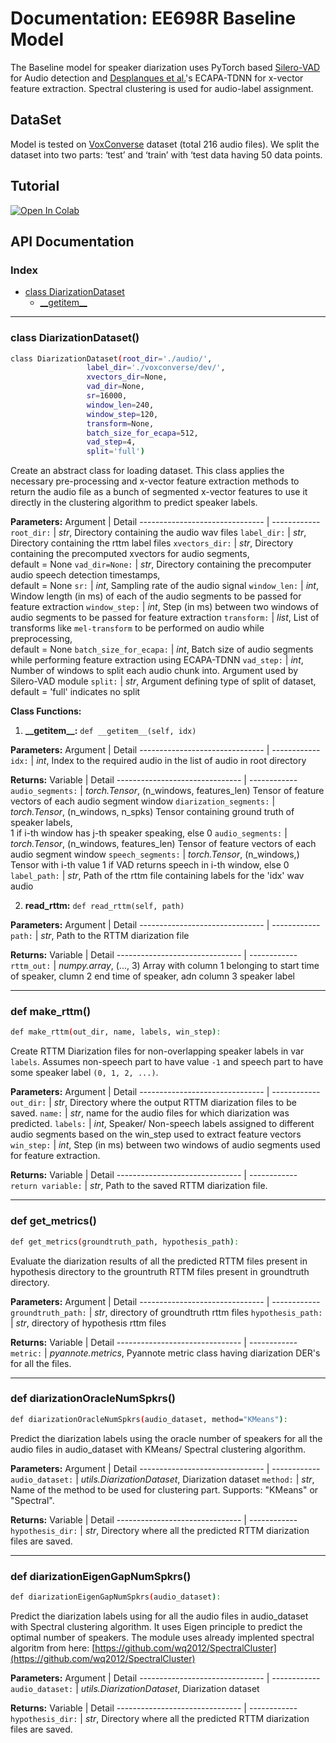 # Documentation: EE698R Baseline Model

The Baseline model for speaker diarization uses PyTorch based [Silero-VAD][vad] for Audio detection and [Desplanques et al.][desplanques]'s ECAPA-TDNN for x-vector 
feature extraction. Spectral clustering is used for audio-label assignment.

## DataSet
Model is tested on [VoxConverse][voxconverse] dataset (total 216 audio files). We split the dataset into two parts: ‘test’ and ‘train’ with ‘test data having 50 data points.

## Tutorial
[![Open In Colab](https://colab.research.google.com/assets/colab-badge.svg)](https://colab.research.google.com/drive/1D23rxcCqZe78hUeJORv5nu8efTUMifws)

## API Documentation
### Index
- [class DiarizationDataset](#diarizationdataset)
  - [\_\_getitem\_\_](#getitem)

---
### <a name = 'diarizationdataset'></a> class DiarizationDataset()
```sh
class DiarizationDataset(root_dir='./audio/', 
                 label_dir='./voxconverse/dev/',
                 xvectors_dir=None,
                 vad_dir=None,
                 sr=16000, 
                 window_len=240, 
                 window_step=120, 
                 transform=None,
                 batch_size_for_ecapa=512,
                 vad_step=4,
                 split='full')
```
Create an abstract class for loading dataset. This class applies the necessary pre-processing and x-vector feature extraction methods to return the audio file as a bunch of segmented x-vector features to use it directly in the clustering algorithm to predict speaker labels.

**Parameters:**
Argument                        | Detail
------------------------------- | ------------
`root_dir:`                     |  _str_, Directory containing the audio wav files 
`label_dir:`                    |  _str_, Directory containing the rttm label files
`xvectors_dir:`                 |  _str_, Directory containing the precomputed xvectors for audio segments,<br /> default = None
`vad_dir=None:`                 |  _str_, Directory containing the precomputer audio speech detection timestamps, <br /> default = None
`sr:`                           |  _int_, Sampling rate of the audio signal 
`window_len:`                   |  _int_, Window length (in ms) of each of the audio segments to be passed for feature extraction
`window_step:`                  |  _int_, Step (in ms) between two windows of audio segments to be passed for feature extraction
`transform:`                    |  _list_, List of transforms like `mel-transform` to be performed on audio while preprocessing, <br /> default = None
`batch_size_for_ecapa:`         |  _int_, Batch size of audio segments while performing feature extraction using ECAPA-TDNN
`vad_step:`                     |  _int_, Number of windows to split each audio chunk into. Argument used by Silero-VAD module
`split:`                        |  _str_, Argument defining type of split of dataset, <br /> default = 'full' indicates no split

**Class Functions:**

1. <a name = 'getitem'></a> **\_\_getitem\_\_:**
```def __getitem__(self, idx)```

**Parameters:**
Argument                        | Detail
------------------------------- | ------------
`idx:`                          |  _int_, Index to the required audio in the list of audio in root directory

**Returns:**
Variable                        | Detail
------------------------------- | ------------
`audio_segments:`               |  _torch.Tensor_, (n_windows, features_len) Tensor of feature vectors of each audio segment window
`diarization_segments:`         |  _torch.Tensor_, (n_windows, n_spks) Tensor containing ground truth of speaker labels, <br /> 1 if i-th window has j-th speaker speaking, else 0
`audio_segments:`               |  _torch.Tensor_, (n_windows, features_len) Tensor of feature vectors of each audio segment window
`speech_segments:`              |  _torch.Tensor_, (n_windows,) Tensor with i-th value 1 if VAD returns speech in i-th window, else 0
`label_path:`                   |  _str_, Path of the rttm file containing labels for the 'idx' wav audio

2. <a name = 'read_rttm'></a> **read\_rttm:**
```def read_rttm(self, path)```

**Parameters:**
Argument                        | Detail
------------------------------- | ------------
`path:`                         |  _str_, Path to the RTTM diarization file

**Returns:**
Variable                        | Detail
------------------------------- | ------------
`rttm_out:`                     |  _numpy.array_, (..., 3) Array with column 1 belonging to start time of speaker, clumn 2 end time of speaker, adn column 3 speaker label

---
### <a name = 'make_rttm'></a> def make\_rttm()
```sh
def make_rttm(out_dir, name, labels, win_step):
```

Create RTTM Diarization files for non-overlapping speaker labels in var `labels`. Assumes non-speech part to have value `-1` and speech part to have some speaker label `(0, 1, 2, ...)`.

**Parameters:**
Argument                        | Detail
------------------------------- | ------------
`out_dir:`                      |  _str_, Directory where the output RTTM diarization files to be saved.
`name:`                         |  _str_, name for the audio files for which diarization was predicted.
`labels:`                       |  _int_, Speaker/ Non-speech labels assigned to different audio segments based on the win\_step used to extract feature vectors
`win_step:`                     |  _int_, Step (in ms) between two windows of audio segments used for feature extraction.

**Returns:**
Variable                        | Detail
------------------------------- | ------------
`return variable:`              |  _str_, Path to the saved RTTM diarization file.

---
### <a name = 'get_metrics'></a> def get\_metrics()
```sh
def get_metrics(groundtruth_path, hypothesis_path):
```

Evaluate the diarization results of all the predicted RTTM files present in hypothesis directory to the grountruth RTTM files present in groundtruth directory.

**Parameters:**
Argument                        | Detail
------------------------------- | ------------
`groundtruth_path:`             |  _str_, directory of groundtruth rttm files
`hypothesis_path:`              |  _str_, directory of hypothesis rttm files

**Returns:**
Variable                        | Detail
------------------------------- | ------------
`metric:`              |  _pyannote.metrics_, Pyannote metric class having diarization DER's for all the files.

---
### <a name = 'diarizationOracleNumSpkrs'></a> def diarizationOracleNumSpkrs()
```sh
def diarizationOracleNumSpkrs(audio_dataset, method="KMeans"):
```

Predict the diarization labels using the oracle number of speakers for all the audio files in audio\_dataset with KMeans/ Spectral clustering algorithm. 

**Parameters:**
Argument                        | Detail
------------------------------- | ------------
`audio_dataset:`                |  _utils.DiarizationDataset_, Diarization dataset
`method:`                       |  _str_, Name of the method to be used for clustering part. Supports: "KMeans" or "Spectral".

**Returns:**
Variable                        | Detail
------------------------------- | ------------
`hypothesis_dir:`              |  _str_, Directory where all the predicted RTTM diarization files are saved.

---
### <a name = 'diarizationEigenGapNumSpkrs'></a> def diarizationEigenGapNumSpkrs()
```sh
def diarizationEigenGapNumSpkrs(audio_dataset):
```

Predict the diarization labels using for all the audio files in audio\_dataset with Spectral clustering algorithm. It uses Eigen principle to predict the optimal number of speakers. The module uses already implented spectral algoritm from here: [https://github.com/wq2012/SpectralCluster](https://github.com/wq2012/SpectralCluster)

**Parameters:**
Argument                        | Detail
------------------------------- | ------------
`audio_dataset:`                |  _utils.DiarizationDataset_, Diarization dataset

**Returns:**
Variable                        | Detail
------------------------------- | ------------
`hypothesis_dir:`              |  _str_, Directory where all the predicted RTTM diarization files are saved.



[//]: #
[desplanques]: <https://arxiv.org/abs/2005.07143v1>
[vad]: <https://pytorch.org/hub/snakers4_silero-vad_vad/>
[voxconverse]: <https://pytorch.org/hub/snakers4_silero-vad_vad/>
